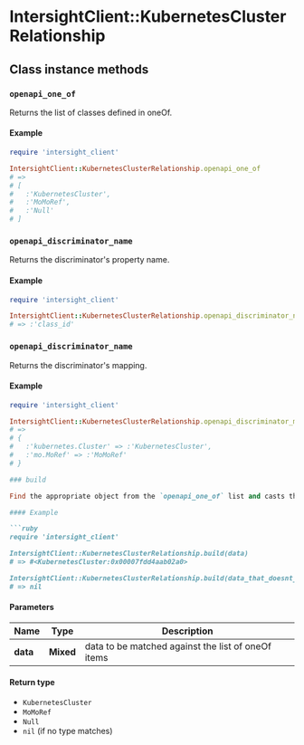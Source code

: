 # IntersightClient::KubernetesClusterRelationship

## Class instance methods

### `openapi_one_of`

Returns the list of classes defined in oneOf.

#### Example

```ruby
require 'intersight_client'

IntersightClient::KubernetesClusterRelationship.openapi_one_of
# =>
# [
#   :'KubernetesCluster',
#   :'MoMoRef',
#   :'Null'
# ]
```

### `openapi_discriminator_name`

Returns the discriminator's property name.

#### Example

```ruby
require 'intersight_client'

IntersightClient::KubernetesClusterRelationship.openapi_discriminator_name
# => :'class_id'
```

### `openapi_discriminator_name`

Returns the discriminator's mapping.

#### Example

```ruby
require 'intersight_client'

IntersightClient::KubernetesClusterRelationship.openapi_discriminator_mapping
# =>
# {
#   :'kubernetes.Cluster' => :'KubernetesCluster',
#   :'mo.MoRef' => :'MoMoRef'
# }

### build

Find the appropriate object from the `openapi_one_of` list and casts the data into it.

#### Example

```ruby
require 'intersight_client'

IntersightClient::KubernetesClusterRelationship.build(data)
# => #<KubernetesCluster:0x00007fdd4aab02a0>

IntersightClient::KubernetesClusterRelationship.build(data_that_doesnt_match)
# => nil
```

#### Parameters

| Name | Type | Description |
| ---- | ---- | ----------- |
| **data** | **Mixed** | data to be matched against the list of oneOf items |

#### Return type

- `KubernetesCluster`
- `MoMoRef`
- `Null`
- `nil` (if no type matches)


